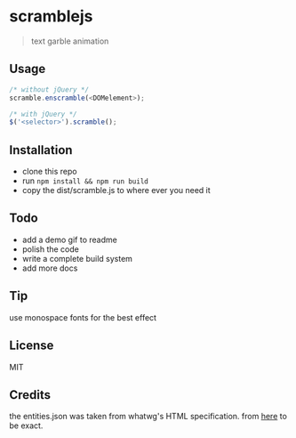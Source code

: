 # scramblejs

> text garble animation

## Usage

```js
/* without jQuery */
scramble.enscramble(<DOMelement>);

/* with jQuery */
$('<selector>').scramble();
```

## Installation
* clone this repo
* run `npm install && npm run build`
* copy the dist/scramble.js to where ever you need it

## Todo

* add a demo gif to readme
* polish the code
* write a complete build system
* add more docs

## Tip
use monospace fonts for the best effect

## License
MIT

## Credits
the entities.json was taken from whatwg's HTML specification. from [here](https://html.spec.whatwg.org/entities.json) to be exact.

